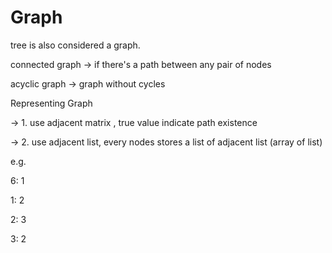 # Graph

tree is also considered a graph.

connected graph -&gt; if there's a path between any pair of nodes 

acyclic graph -&gt; graph without cycles 

Representing Graph 

-&gt; 1. use adjacent matrix , true value indicate path existence

-&gt; 2. use adjacent list, every nodes stores a list of adjacent list \(array of list\)

e.g.

6: 1

1: 2

2: 3

3: 2

